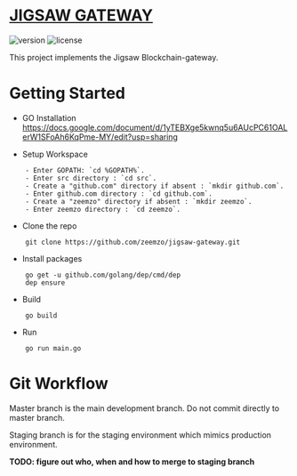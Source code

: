 # [JIGSAW GATEWAY](https://jigsaw-gateway.herokuapp.com)

![version](https://img.shields.io/badge/version-1.0.0-blue.svg) ![license](https://img.shields.io/badge/license-MIT-blue.svg)

This project implements the Jigsaw Blockchain-gateway.

# Getting Started

- GO Installation
https://docs.google.com/document/d/1yTEBXge5kwnq5u6AUcPC61OALerW1SFoAh6KqPme-MY/edit?usp=sharing

- Setup Workspace
```     
    - Enter GOPATH: `cd %GOPATH%`.
    - Enter src directory : `cd src`.
    - Create a "github.com" directory if absent : `mkdir github.com`.
    - Enter github.com directory : `cd github.com`.
    - Create a "zeemzo" directory if absent : `mkdir zeemzo`.
    - Enter zeemzo directory : `cd zeemzo`.
```

- Clone the repo
```    
    git clone https://github.com/zeemzo/jigsaw-gateway.git
```

- Install packages
```    
    go get -u github.com/golang/dep/cmd/dep
    dep ensure   
```

- Build 
```
    go build
```

- Run
```
    go run main.go
```

# Git Workflow

Master branch is the main development branch. Do not commit directly to master branch.

Staging branch is for the staging environment which mimics production environment.

**TODO: figure out who, when and how to merge to staging branch**



